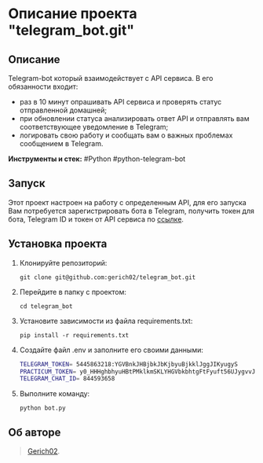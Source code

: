 #  Описание проекта "telegram_bot.git"

## Описание
Telegram-bot который взаимодействует с API сервиса. В его обязанности входит:
- раз в 10 минут опрашивать API сервиса и проверять статус отправленной домашней;
- при обновлении статуса анализировать ответ API и отправлять вам соответствующее уведомление в Telegram;
- логировать свою работу и сообщать вам о важных проблемах сообщением в Telegram.

**Инструменты и стек:** #Python #python-telegram-bot 

## Запуск
Этот проект настроен на работу с определенным API, для его запуска Вам потребуется зарегистрировать 
бота в Telegram, получить токен для бота, Telegram ID и токен от API сервиса по [ссылке](https://oauth.yandex.ru/authorize?response_type=token&client_id=1d0b9dd4d652455a9eb710d450ff456a).

## Установка проекта

1. Клонируйте репозиторий:
    ```
    git clone git@github.com:gerich02/telegram_bot.git
    ```
2. Перейдите в папку с проектом:
    ```
    cd telegram_bot
    ```
3. Установите зависимости из файла requirements.txt:
    ```
    pip install -r requirements.txt
    ```
4. Создайте файл .env и заполните его своими данными:
    ```bash
    TELEGRAM_TOKEN= 5445863218:YGVBnkJHBjbkJbKjbyuBjkklJggJIKyugyS                        #Токен, получаемый при регистрации телеграм бота.
    PRACTICUM_TOKEN= y0_HHHghbhyuHBtPMklkmSKLYHGVbkbhtgFtFyuft56UJygvvJvghjGVHVGhgv       #Токен, получаемый при переходе по ссылке API сервиса.
    TELEGRAM_CHAT_ID= 844593658                                                           #Ваш telegram ID.
    ```
5. Выполните команду:
    ```
    python bot.py
    ```

## Об авторе
>[Gerich02](https://github.com/gerich02).
